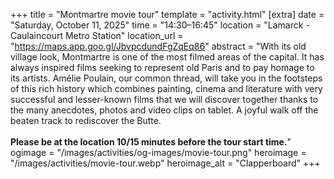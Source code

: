 +++
title = "Montmartre movie tour"
template = "activity.html"
[extra]
  date = "Saturday, October 11, 2025"
  time = "14:30–16:45"
  location = "Lamarck - Caulaincourt Metro Station"
  location_url = "https://maps.app.goo.gl/JbvpcdundFgZqEq86"
  abstract = "With its old village look, Montmartre is one of the most filmed areas of the capital. It has always inspired films seeking to represent old Paris and to pay homage to its artists. Amélie Poulain, our common thread, will take you in the footsteps of this rich history which combines painting, cinema and literature with very successful and lesser-known films that we will discover together thanks to the many anecdotes, photos and video clips on tablet. A joyful walk off the beaten track to rediscover the Butte.<br><br><strong>Please be at the location 10/15 minutes before the tour start time.</strong>"
  ogimage = "/images/activities/og-images/movie-tour.png"
  heroimage = "/images/activities/movie-tour.webp"
  heroimage_alt = "Clapperboard"
+++

